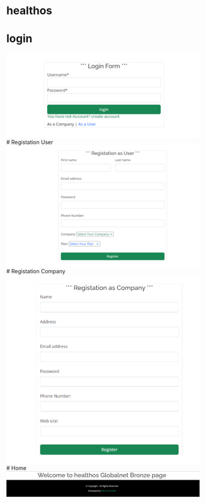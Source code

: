# healthos
# login
<img width="574" alt="login" src="login.PNG">
# Registation User
<img width="574" alt="Registation" src="re_user.PNG">
# Registation Company
<img width="574" alt="Registation" src="re.PNG">
# Home 
<img width="574" alt="Registation" src="last.PNG">
